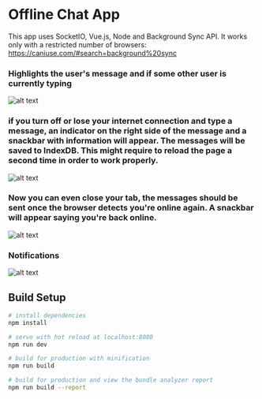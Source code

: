 # Offline Chat App

This app uses SocketIO, Vue.js, Node and Background Sync API. It works only with a restricted number of browsers: https://caniuse.com/#search=background%20sync

### Highlights the user's message and if some other user is currently typing
![alt text](https://user-images.githubusercontent.com/7814311/56588768-4bca2a80-65e4-11e9-945d-31cb891e80af.png)

### if you turn off or lose your internet connection and type a message, an indicator on the right side of the message and a snackbar with information will appear. The messages will be saved to IndexDB. This might require to reload the page a second time in order to work properly.
![alt text](https://user-images.githubusercontent.com/7814311/56588910-9481e380-65e4-11e9-8243-b412541d6aba.png)

### Now you can even close your tab, the messages should be sent once the browser detects you're online again. A snackbar will appear saying you're back online.
![alt text](https://user-images.githubusercontent.com/7814311/56588862-7caa5f80-65e4-11e9-923b-6fa39079f1f4.png)

### Notifications
![alt text](https://user-images.githubusercontent.com/7814311/56589082-da3eac00-65e4-11e9-9e26-1dac1b158087.png)


## Build Setup

``` bash
# install dependencies
npm install

# serve with hot reload at localhost:8080
npm run dev

# build for production with minification
npm run build

# build for production and view the bundle analyzer report
npm run build --report
```


